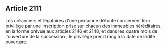 Article 2111
----
Les créanciers et légataires d'une personne défunte conservent leur privilège
par une inscription prise sur chacun des immeubles héréditaires, en la forme
prévue aux articles 2146 et 2148, et dans les quatre mois de l'ouverture de la
succession ; le privilège prend rang à la date de ladite ouverture.
